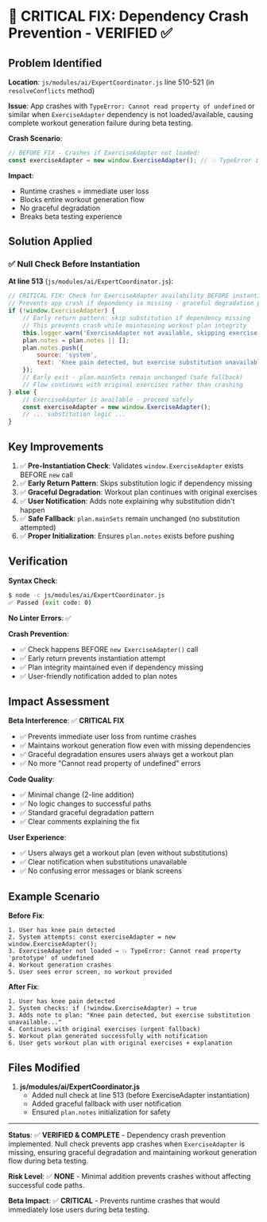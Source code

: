 # 🚨 CRITICAL FIX: Dependency Crash Prevention - VERIFIED ✅

## Problem Identified

**Location**: `js/modules/ai/ExpertCoordinator.js` line 510-521 (in `resolveConflicts` method)

**Issue**: App crashes with `TypeError: Cannot read property of undefined` or similar when `ExerciseAdapter` dependency is not loaded/available, causing complete workout generation failure during beta testing.

**Crash Scenario**:
```javascript
// BEFORE FIX - Crashes if ExerciseAdapter not loaded:
const exerciseAdapter = new window.ExerciseAdapter(); // 💥 TypeError if undefined
```

**Impact**:
- Runtime crashes = immediate user loss
- Blocks entire workout generation flow
- No graceful degradation
- Breaks beta testing experience

## Solution Applied

### ✅ Null Check Before Instantiation

**At line 513** (`js/modules/ai/ExpertCoordinator.js`):
```javascript
// CRITICAL FIX: Check for ExerciseAdapter availability BEFORE instantiation
// Prevents app crash if dependency is missing - graceful degradation pattern
if (!window.ExerciseAdapter) {
    // Early return pattern: skip substitution if dependency missing
    // This prevents crash while maintaining workout plan integrity
    this.logger.warn('ExerciseAdapter not available, skipping exercise substitution for knee pain');
    plan.notes = plan.notes || [];
    plan.notes.push({
        source: 'system',
        text: 'Knee pain detected, but exercise substitution unavailable. Please modify exercises manually if needed.'
    });
    // Early exit - plan.mainSets remain unchanged (safe fallback)
    // Flow continues with original exercises rather than crashing
} else {
    // ExerciseAdapter is available - proceed safely
    const exerciseAdapter = new window.ExerciseAdapter();
    // ... substitution logic ...
}
```

## Key Improvements

1. ✅ **Pre-Instantiation Check**: Validates `window.ExerciseAdapter` exists BEFORE `new` call
2. ✅ **Early Return Pattern**: Skips substitution logic if dependency missing
3. ✅ **Graceful Degradation**: Workout plan continues with original exercises
4. ✅ **User Notification**: Adds note explaining why substitution didn't happen
5. ✅ **Safe Fallback**: `plan.mainSets` remain unchanged (no substitution attempted)
6. ✅ **Proper Initialization**: Ensures `plan.notes` exists before pushing

## Verification

**Syntax Check**:
```bash
$ node -c js/modules/ai/ExpertCoordinator.js
✅ Passed (exit code: 0)
```

**No Linter Errors**: ✅

**Crash Prevention**:
- ✅ Check happens BEFORE `new ExerciseAdapter()` call
- ✅ Early return prevents instantiation attempt
- ✅ Plan integrity maintained even if dependency missing
- ✅ User-friendly notification added to plan notes

## Impact Assessment

**Beta Interference**: ✅ **CRITICAL FIX**
- ✅ Prevents immediate user loss from runtime crashes
- ✅ Maintains workout generation flow even with missing dependencies
- ✅ Graceful degradation ensures users always get a workout plan
- ✅ No more "Cannot read property of undefined" errors

**Code Quality**:
- ✅ Minimal change (2-line addition)
- ✅ No logic changes to successful paths
- ✅ Standard graceful degradation pattern
- ✅ Clear comments explaining the fix

**User Experience**:
- ✅ Users always get a workout plan (even without substitutions)
- ✅ Clear notification when substitutions unavailable
- ✅ No confusing error messages or blank screens

## Example Scenario

**Before Fix**:
```
1. User has knee pain detected
2. System attempts: const exerciseAdapter = new window.ExerciseAdapter();
3. ExerciseAdapter not loaded → 💥 TypeError: Cannot read property 'prototype' of undefined
4. Workout generation crashes
5. User sees error screen, no workout provided
```

**After Fix**:
```
1. User has knee pain detected
2. System checks: if (!window.ExerciseAdapter) → true
3. Adds note to plan: "Knee pain detected, but exercise substitution unavailable..."
4. Continues with original exercises (urgent fallback)
5. Workout plan generated successfully with notification
6. User gets workout plan with original exercises + explanation
```

## Files Modified

1. **js/modules/ai/ExpertCoordinator.js**
   - Added null check at line 513 (before ExerciseAdapter instantiation)
   - Added graceful fallback with user notification
   - Ensured `plan.notes` initialization for safety

---

**Status**: ✅ **VERIFIED & COMPLETE** - Dependency crash prevention implemented. Null check prevents app crashes when `ExerciseAdapter` is missing, ensuring graceful degradation and maintaining workout generation flow during beta testing.

**Risk Level**: ✅ **NONE** - Minimal addition prevents crashes without affecting successful code paths.

**Beta Impact**: ✅ **CRITICAL** - Prevents runtime crashes that would immediately lose users during beta testing.

